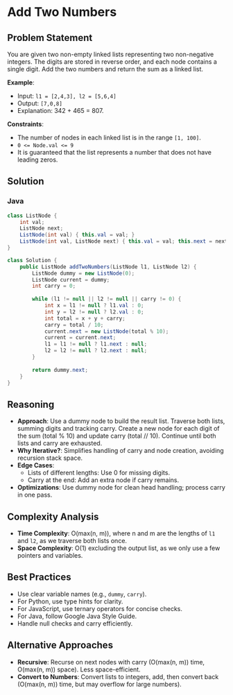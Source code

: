# Add Two Numbers

## Problem Statement
You are given two non-empty linked lists representing two non-negative integers. The digits are stored in reverse order, and each node contains a single digit. Add the two numbers and return the sum as a linked list.

**Example**:
- Input: `l1 = [2,4,3], l2 = [5,6,4]`
- Output: `[7,0,8]`
- Explanation: 342 + 465 = 807.

**Constraints**:
- The number of nodes in each linked list is in the range `[1, 100]`.
- `0 <= Node.val <= 9`
- It is guaranteed that the list represents a number that does not have leading zeros.

## Solution

### Java
```java
class ListNode {
    int val;
    ListNode next;
    ListNode(int val) { this.val = val; }
    ListNode(int val, ListNode next) { this.val = val; this.next = next; }
}

class Solution {
    public ListNode addTwoNumbers(ListNode l1, ListNode l2) {
        ListNode dummy = new ListNode(0);
        ListNode current = dummy;
        int carry = 0;
        
        while (l1 != null || l2 != null || carry != 0) {
            int x = l1 != null ? l1.val : 0;
            int y = l2 != null ? l2.val : 0;
            int total = x + y + carry;
            carry = total / 10;
            current.next = new ListNode(total % 10);
            current = current.next;
            l1 = l1 != null ? l1.next : null;
            l2 = l2 != null ? l2.next : null;
        }
        
        return dummy.next;
    }
}
```

## Reasoning
- **Approach**: Use a dummy node to build the result list. Traverse both lists, summing digits and tracking carry. Create a new node for each digit of the sum (total % 10) and update carry (total // 10). Continue until both lists and carry are exhausted.
- **Why Iterative?**: Simplifies handling of carry and node creation, avoiding recursion stack space.
- **Edge Cases**:
  - Lists of different lengths: Use 0 for missing digits.
  - Carry at the end: Add an extra node if carry remains.
- **Optimizations**: Use dummy node for clean head handling; process carry in one pass.

## Complexity Analysis
- **Time Complexity**: O(max(n, m)), where n and m are the lengths of `l1` and `l2`, as we traverse both lists once.
- **Space Complexity**: O(1) excluding the output list, as we only use a few pointers and variables.

## Best Practices
- Use clear variable names (e.g., `dummy`, `carry`).
- For Python, use type hints for clarity.
- For JavaScript, use ternary operators for concise checks.
- For Java, follow Google Java Style Guide.
- Handle null checks and carry efficiently.

## Alternative Approaches
- **Recursive**: Recurse on next nodes with carry (O(max(n, m)) time, O(max(n, m)) space). Less space-efficient.
- **Convert to Numbers**: Convert lists to integers, add, then convert back (O(max(n, m)) time, but may overflow for large numbers).